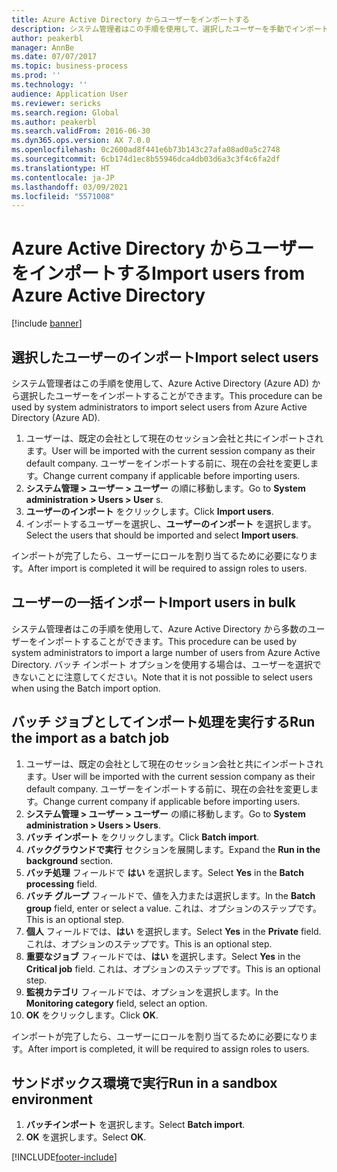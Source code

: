 ```yaml
---
title: Azure Active Directory からユーザーをインポートする
description: システム管理者はこの手順を使用して、選択したユーザーを手動でインポートするか、Azure Active Directory から多数のユーザーをインポートすることができます。
author: peakerbl
manager: AnnBe
ms.date: 07/07/2017
ms.topic: business-process
ms.prod: ''
ms.technology: ''
audience: Application User
ms.reviewer: sericks
ms.search.region: Global
ms.author: peakerbl
ms.search.validFrom: 2016-06-30
ms.dyn365.ops.version: AX 7.0.0
ms.openlocfilehash: 0c2600ad8f441e6b73b143c27afa08ad0a5c2748
ms.sourcegitcommit: 6cb174d1ec8b55946dca4db03d6a3c3f4c6fa2df
ms.translationtype: HT
ms.contentlocale: ja-JP
ms.lasthandoff: 03/09/2021
ms.locfileid: "5571008"
---
```

# <a name="import-users-from-azure-active-directory"></a><span data-ttu-id="05da6-103">Azure Active Directory からユーザーをインポートする</span><span class="sxs-lookup"><span data-stu-id="05da6-103">Import users from Azure Active Directory</span></span>

[!include [banner](../../includes/banner.md)]

## <a name="import-select-users"></a><span data-ttu-id="05da6-104">選択したユーザーのインポート</span><span class="sxs-lookup"><span data-stu-id="05da6-104">Import select users</span></span>

<span data-ttu-id="05da6-105">システム管理者はこの手順を使用して、Azure Active Directory (Azure AD) から選択したユーザーをインポートすることができます。</span><span class="sxs-lookup"><span data-stu-id="05da6-105">This procedure can be used by system administrators to import select users from Azure Active Directory (Azure AD).</span></span>

1. <span data-ttu-id="05da6-106">ユーザーは、既定の会社として現在のセッション会社と共にインポートされます。</span><span class="sxs-lookup"><span data-stu-id="05da6-106">User will be imported with the current session company as their default company.</span></span> <span data-ttu-id="05da6-107">ユーザーをインポートする前に、現在の会社を変更します。</span><span class="sxs-lookup"><span data-stu-id="05da6-107">Change current company if applicable before importing users.</span></span>
2. <span data-ttu-id="05da6-108">**システム管理 > ユーザー > ユーザー** の順に移動します。</span><span class="sxs-lookup"><span data-stu-id="05da6-108">Go to **System administration > Users > User** s.</span></span>
3. <span data-ttu-id="05da6-109">**ユーザーのインポート** をクリックします。</span><span class="sxs-lookup"><span data-stu-id="05da6-109">Click **Import users**.</span></span>
4. <span data-ttu-id="05da6-110">インポートするユーザーを選択し、**ユーザーのインポート** を選択します。</span><span class="sxs-lookup"><span data-stu-id="05da6-110">Select the users that should be imported and select **Import users**.</span></span>

<span data-ttu-id="05da6-111">インポートが完了したら、ユーザーにロールを割り当てるために必要になります。</span><span class="sxs-lookup"><span data-stu-id="05da6-111">After import is completed it will be required to assign roles to users.</span></span>

## <a name="import-users-in-bulk"></a><span data-ttu-id="05da6-112">ユーザーの一括インポート</span><span class="sxs-lookup"><span data-stu-id="05da6-112">Import users in bulk</span></span>

<span data-ttu-id="05da6-113">システム管理者はこの手順を使用して、Azure Active Directory から多数のユーザーをインポートすることができます。</span><span class="sxs-lookup"><span data-stu-id="05da6-113">This procedure can be used by system administrators to import a large number of users from Azure Active Directory.</span></span>
<span data-ttu-id="05da6-114">バッチ インポート オプションを使用する場合は、ユーザーを選択できないことに注意してください。</span><span class="sxs-lookup"><span data-stu-id="05da6-114">Note that it is not possible to select users when using the Batch import option.</span></span>

## <a name="run-the-import-as-a-batch-job"></a><span data-ttu-id="05da6-115">バッチ ジョブとしてインポート処理を実行する</span><span class="sxs-lookup"><span data-stu-id="05da6-115">Run the import as a batch job</span></span>
1. <span data-ttu-id="05da6-116">ユーザーは、既定の会社として現在のセッション会社と共にインポートされます。</span><span class="sxs-lookup"><span data-stu-id="05da6-116">User will be imported with the current session company as their default company.</span></span> <span data-ttu-id="05da6-117">ユーザーをインポートする前に、現在の会社を変更します。</span><span class="sxs-lookup"><span data-stu-id="05da6-117">Change current company if applicable before importing users.</span></span>
2. <span data-ttu-id="05da6-118">**システム管理 > ユーザー > ユーザー** の順に移動します。</span><span class="sxs-lookup"><span data-stu-id="05da6-118">Go to **System administration > Users > Users**.</span></span>
3. <span data-ttu-id="05da6-119">**バッチ インポート** をクリックします。</span><span class="sxs-lookup"><span data-stu-id="05da6-119">Click **Batch import**.</span></span>
4. <span data-ttu-id="05da6-120">**バックグラウンドで実行** セクションを展開します。</span><span class="sxs-lookup"><span data-stu-id="05da6-120">Expand the **Run in the background** section.</span></span>
4. <span data-ttu-id="05da6-121">**バッチ処理** フィールドで **はい** を選択します。</span><span class="sxs-lookup"><span data-stu-id="05da6-121">Select **Yes** in the **Batch processing** field.</span></span>
6. <span data-ttu-id="05da6-122">**バッチ グループ** フィールドで、値を入力または選択します。</span><span class="sxs-lookup"><span data-stu-id="05da6-122">In the **Batch group** field, enter or select a value.</span></span> <span data-ttu-id="05da6-123">これは、オプションのステップです。</span><span class="sxs-lookup"><span data-stu-id="05da6-123">This is an optional step.</span></span>  
7. <span data-ttu-id="05da6-124">**個人** フィールドでは、**はい** を選択します。</span><span class="sxs-lookup"><span data-stu-id="05da6-124">Select **Yes** in the **Private** field.</span></span> <span data-ttu-id="05da6-125">これは、オプションのステップです。</span><span class="sxs-lookup"><span data-stu-id="05da6-125">This is an optional step.</span></span>  
8. <span data-ttu-id="05da6-126">**重要なジョブ** フィールドでは、**はい** を選択します。</span><span class="sxs-lookup"><span data-stu-id="05da6-126">Select **Yes** in the **Critical job** field.</span></span> <span data-ttu-id="05da6-127">これは、オプションのステップです。</span><span class="sxs-lookup"><span data-stu-id="05da6-127">This is an optional step.</span></span>  
9. <span data-ttu-id="05da6-128">**監視カテゴリ** フィールドでは、オプションを選択します。</span><span class="sxs-lookup"><span data-stu-id="05da6-128">In the **Monitoring category** field, select an option.</span></span>
10. <span data-ttu-id="05da6-129">**OK** をクリックします。</span><span class="sxs-lookup"><span data-stu-id="05da6-129">Click **OK**.</span></span>

<span data-ttu-id="05da6-130">インポートが完了したら、ユーザーにロールを割り当てるために必要になります。</span><span class="sxs-lookup"><span data-stu-id="05da6-130">After import is completed, it will be required to assign roles to users.</span></span>

## <a name="run-in-a-sandbox-environment"></a><span data-ttu-id="05da6-131">サンドボックス環境で実行</span><span class="sxs-lookup"><span data-stu-id="05da6-131">Run in a sandbox environment</span></span>
1. <span data-ttu-id="05da6-132">**バッチインポート** を選択します。</span><span class="sxs-lookup"><span data-stu-id="05da6-132">Select **Batch import**.</span></span>
2. <span data-ttu-id="05da6-133">**OK** を選択します。</span><span class="sxs-lookup"><span data-stu-id="05da6-133">Select **OK**.</span></span>


[!INCLUDE[footer-include](../../../../includes/footer-banner.md)]